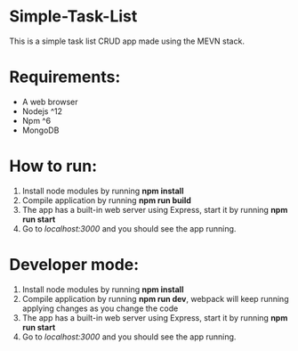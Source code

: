 # Simple-Task-List

This is a simple task list CRUD app made using the MEVN stack.

# Requirements:

* A web browser
* Nodejs ^12
* Npm ^6
* MongoDB

# How to run:

1. Install node modules by running **npm install**
2. Compile application by running **npm run build**
3. The app has a built-in web server using Express, start it by running **npm run start**
4. Go to *localhost:3000* and you should see the app running.

# Developer mode:

1. Install node modules by running **npm install**
2. Compile application by running **npm run dev**, webpack will keep running applying changes as you change the code
3. The app has a built-in web server using Express, start it by running **npm run start**
4. Go to *localhost:3000* and you should see the app running.
